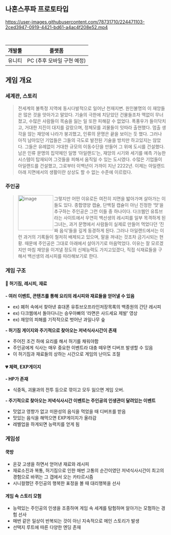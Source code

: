 ## 나혼스푸파 프로토타입
https://user-images.githubusercontent.com/78731710/224471103-2ced3947-0919-4421-bd61-a4ac4f208e52.mp4

<br/>

|개발툴|플랫폼|
| :------------------------------------------------------------: | :------------------------------------------------------------: |
|유니티|PC (추후 모바일 구현 예정)|

## 게임 개요
### 세계관, 스토리
> 전세계의 불특정 지역에 동시다발적으로 일어난 천재지변. 원인불명의 이 재앙들은  많은 것을 앗아가고 말았다. 기술의 극한에 치닫았던 건물들조차 맥없이 무너졌고, 수많은 사람들이 목숨을 잃는 일 또한 피해갈 수 없었다. 폭풍우가 들이닥치고, 거대한 지진이 대지를 갈랐으며, 정체모를 괴물들이 잇따라 출현했다. 멈출 생각을 않는 재앙에 나라가 붕괴했고, 인류의 문명은 끝을 보이는 듯 했다.
그러나 아직 남아있던 기업들은 그들의 극도로 발전된 기술을 방치만 하고있지는 않았다. 그들은 유례없이 거대한 규모의 이동수단을 만들어 그 위에 도시를 건설했다. 남은 인류 문명의 집약체인 일명 ‘아일랜드’는, 재앙의 시기와 세기를 예측 가능한 시스템이 탑재되어 그것들을 피해서 움직일 수 있는 도시였다. 수많은 기업들이 아일랜드를 건설했고, 그로부터 이백년이 가까이 지난 2222년. 이제는 아일랜드 아래 지면에서의 생활이란 상상도 할 수 없는 수준에 이르렀다.

### 주인공
> <img width="110px" align="left" alt="image" src="https://user-images.githubusercontent.com/78731710/224472495-e0156657-e912-412b-b037-1b9a4545f03d.png">  그렇지만 어떤 이유로든 여전히 지면을 밟아가며 살아가는 이들도 있다. 종합영양 캡슐, 단백질 캡슐이 아닌 진정한 ‘맛’을 추구하는 주인공은 그런 이들 중 하나이다. 다크웹인 유튜브라는 사이트에서 우연히 백선생의 레시피를 일부 목격하게 된 그녀는, 과거 문명에서 사람들이 실제로 만들어 먹었다던 ‘진짜 음식’들을 깊게 동경하게 된다. 그러나 아일랜드에서는 이런 과거의 기록들이 철저히 배제되고 있으며, 말을 꺼내는 것조차 금기시되는 현황. 때문에 주인공은 그대로 아래에서 살아가기로 마음먹었다. 이유는 잘 모르겠지만 마침 재앙을 이겨낼 정도의 신체능력도 가지고있겠다, 직접 식재료들을 구해서 백선생의 레시피를 따라해보기로 한다.

### 게임 구조
#### 🍖 허기짐, 레시피, 재료
**- 여러 이벤트, 콘텐츠를 통해 요리의 레시피와 재료들을 얻어낼 수 있음**  
  - ex) 폐허 속에서 찾아낸 휴대폰 유튜브오프라인저장목록의 백종원의 간단 레시피  
  - ex) 다크웹에서 돌아다니는 승우아빠의 ‘라면은 사드세요 제발’ 영상  
  - ex) 재앙의 피해를 기적적으로 벗어난 과일나무 숲  
  
**- 허기짐 게이지와 주기적으로 찾아오는 저녁식사시간이 존재**  
  - 주어진 조건 하에 요리를 해서 허기를 채워야함  
  - 주인공에게 식사는 매우 중요한 이벤트라 대충 떼우면 디버프 발생할 수 있음  
  - 이 허기짐과 재료들의 상하는 시간으로 게임의 난이도 조절  
  
#### 💔 체력, EXP게이지
**- HP가 존재**  
  - 식중독, 괴물과의 전투 등으로 깎이고 모두 잃으면 게임 오버.  

**- 주기적으로 찾아오는 저녁식사시간 이벤트는 주인공의 인생관이 달려있는 이벤트**  
  - 맛없고 영향가 없고 미완성의 음식을 먹었을 때 디버프를 받음
  - 맛있는 음식을 해먹으면 EXP게이지가 올라감
  - 레벨업을 하게되면 능력치를 얻게 됨
 
 ### 게임성
 #### 쿡방
 - 온갖 고생을 하면서 얻어낸 재료와 레시피
 - 재료소진과 복통, 허기짐으로 인한 매번 고통의 순간이였던 저녁식사시간이 최고의 경험으로 바뀌는 그 갭에서 오는 카타르시즘
 - 시니컬했던 주인공의 행복한 표정을 볼 때 대리행복을 선사
 #### 게임 속 스토리 모험
 - 능력있는 주인공의 인생을 조종하며 게임 속 세계를 탐험하며 알아가는 모험하는 경험 선사
 - 매번 같은 일상이 반복되는 것이 아닌 지속적으로 메인 스토리가 발생
 - 선택지 루트에 따른 다양한 엔딩 존재

